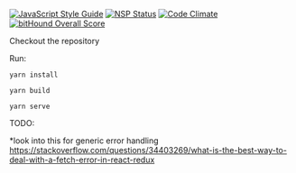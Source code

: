 [![JavaScript Style Guide](https://img.shields.io/badge/code_style-standard-brightgreen.svg)](https://standardjs.com)
[![NSP Status](https://nodesecurity.io/orgs/botagar/projects/336064d2-3c24-4925-bd7c-b738c37f4387/badge)](https://nodesecurity.io/orgs/botagar/projects/336064d2-3c24-4925-bd7c-b738c37f4387)
[![Code Climate](https://codeclimate.com/github/botagar/react-redux-complete-example/badges/gpa.svg)](https://codeclimate.com/github/botagar/react-redux-complete-example)
[![bitHound Overall Score](https://www.bithound.io/github/botagar/react-redux-complete-example/badges/score.svg)](https://www.bithound.io/github/botagar/react-redux-complete-example)


Checkout the repository

Run:

    yarn install

    yarn build

    yarn serve

TODO:

*look into this for generic error handling https://stackoverflow.com/questions/34403269/what-is-the-best-way-to-deal-with-a-fetch-error-in-react-redux
